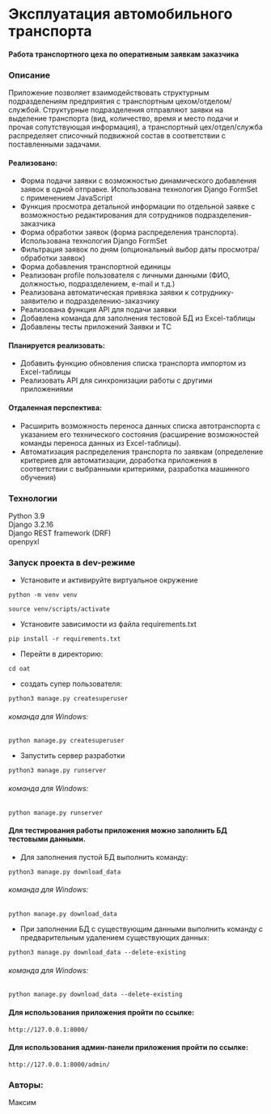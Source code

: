 
# Эксплуатация автомобильного транспорта
#### Работа транспортного цеха по оперативным заявкам заказчика 


### Описание
Приложение позволяет взаимодействовать структурным 
подразделениям предприятия с транспортным цехом/отделом/службой. 
Структурные подразделения отправляют заявки на выделение 
транспорта (вид, количество, время и место подачи и прочая сопутствующая информация), 
а транспортный цех/отдел/служба распределяет списочный 
подвижной состав в соответствии с поставленными задачами.

#### Реализовано:
- Форма подачи заявки с возможностью динамического добавления заявок в одной отправке. Использована технология Django FormSet с применением JavaScript
- Функция просмотра детальной информации по отдельной заявке с возможностью редактирования для сотрудников подразделения-заказчика
- Форма обработки заявок (форма распределения транспорта). Использована технология Django FormSet
- Фильтрация заявок по дням (опциональный выбор даты просмотра/обработки заявок)
- Форма добавления транспортной единицы
- Реализован profile пользователя с личными данными (ФИО, должностью, подразделением, e-mail и т.д.)
- Реализована автоматическая привязка заявки к сотруднику-заявителю и подразделению-заказчику
- Реализована функция API для подачи заявки
- Добавлена команда для заполнения тестовой БД из Excel-таблицы
- Добавлены тесты приложений Заявки и ТС
#### Планируется реализовать:
- Добавить функцию обновления списка транспорта импортом из Excel-таблицы
- Реализовать API для синхронизации работы с другими приложениями
#### Отдаленная перспектива:
- Расширить возможность переноса данных списка
автотранспорта с указанием его технического состояния (расширение возможностей команды переноса данных из Excel-таблицы).
- Автоматизация распределения транспорта по заявкам (определение критериев для автоматизации, доработка приложения в соответствии с выбранными критериями, разработка машинного обучения)
### Технологии
Python 3.9 \
Django 3.2.16 \
Django REST framework (DRF) \
openpyxl

### Запуск проекта в dev-режиме
- Установите и активируйте виртуальное окружение
```
python -m venv venv
```
```
source venv/scripts/activate
```

- Установите зависимости из файла requirements.txt
```
pip install -r requirements.txt
```
- Перейти в директорию:
```
cd oat
```
- создать супер пользователя:
```
python3 manage.py createsuperuser
```
###### команда для Windows:
```
python manage.py createsuperuser
```
- Запустить сервер разработки
```
python3 manage.py runserver
```
###### команда для Windows:
```
python manage.py runserver
```
#### Для тестирования работы приложения можно заполнить БД тестовыми данными. 
- Для заполнения пустой БД выполнить команду:
```
python3 manage.py download_data
```
###### команда для Windows:
```
python manage.py download_data
```
- При заполнении БД с существующим данными выполнить команду с предварительным удалением существующих данных:
```
python3 manage.py download_data --delete-existing
```
###### команда для Windows:
```
python manage.py download_data --delete-existing
```

#### Для использования приложения пройти по ссылке:
```
http://127.0.0.1:8000/
```
#### Для использования админ-панели приложения пройти по ссылке:
```
http://127.0.0.1:8000/admin/
```

### Авторы:
Максим